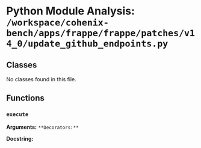 # Python Module Analysis: `/workspace/cohenix-bench/apps/frappe/frappe/patches/v14_0/update_github_endpoints.py`

## Classes

No classes found in this file.


## Functions

### `execute`
**Arguments:** ``
**Decorators:** ``

**Docstring:**
```

```

